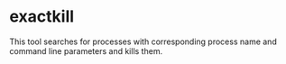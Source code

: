 exactkill
=========

This tool searches for processes with corresponding process name and command line parameters and kills them.
